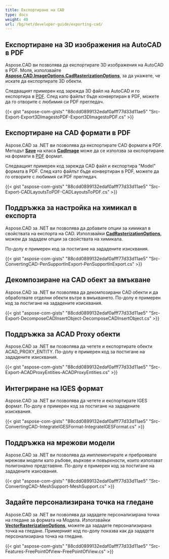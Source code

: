 ```yaml
---
title: Експортиране на CAD
type: docs
weight: 40
url: /bg/net/developer-guide/exporting-cad/
---
```


## **Експортиране на 3D изображения на AutoCAD в PDF**

Aspose.CAD ви позволява да експортирате 3D изображения на AutoCAD в PDF. Моля, използвайте [**Aspose.CAD.ImageOptions.CadRasterizationOptions**](https://reference.aspose.com/cad/net/aspose.cad.imageoptions/cadrasterizationoptions), за да укажете, че искате да експортирате 3D обекти.

Следващият примерен код зарежда 3D файл на AutoCAD и го експортира в [PDF](https://docs.fileformat.com/pdf/). След като файлът бъде конвертиран в PDF, можете да го отворите с любимия си PDF прегледач.

{{< gist "aspose-com-gists" "88cdd0899132edaf0afff77d33d11ae5" "Src-Export-Export3DImagestoPDF-Export3DImagestoPDF.cs" >}}

## **Експортиране на CAD формати в PDF**

Aspose.CAD за .NET ви позволява да експортирате CAD формати в PDF. Методът [**Save**](https://reference.aspose.com/cad/net/aspose.cad/image/methods/save/index) на класа [**CadImage**](https://reference.aspose.com/cad/net/aspose.cad.fileformats.cad/cadimage) може да се използва за експортиране на формати в [PDF](https://docs.fileformat.com/pdf/) формат.

Следващият примерен код зарежда CAD файл и експортира "Model" формата в PDF. След като файлът бъде конвертиран в PDF, можете да го отворите с любимия си PDF прегледач.

{{< gist "aspose-com-gists" "88cdd0899132edaf0afff77d33d11ae5" "Src-Export-CADLayoutsToPDF-CADLayoutsToPDF.cs" >}}

## **Поддръжка за настройка на химикал в експорта**

Aspose.CAD за .NET ви позволява да добавите опции за химикал в свойствата на експорта на CAD. Използвайки [**CadRasterizationOptions**](https://reference.aspose.com/cad/net/aspose.cad.imageoptions/cadrasterizationoptions), можем да зададем опции за свойствата на химикала.

По-долу е примерен код за постигане на зададените изисквания.

{{< gist "aspose-com-gists" "88cdd0899132edaf0afff77d33d11ae5" "Src-ConvertingCAD-PenSupportInExport-PenSupportInExport.cs" >}}

## **Декомпозиране на CAD обект за вмъкване**

Aspose.CAD за .NET ви позволява да декомпозирани CAD обекти и да обработвате отделни обекти вътре в вмъкването. По-долу е примерен код за постигане на зададените изисквания.

{{< gist "aspose-com-gists" "88cdd0899132edaf0afff77d33d11ae5" "Src-Export-DecomposeCADInsertObject-DecomposeCADInsertObject.cs" >}}

## **Поддръжка за ACAD Proxy обекти**

Aspose.CAD за .NET ви позволява да четете и експортирате обекти ACAD_PROXY_ENTITY. По-долу е примерен код за постигане на зададените изисквания.

{{< gist "aspose-com-gists" "88cdd0899132edaf0afff77d33d11ae5" "Src-Export-ACADProxyEntities-ACADProxyEntities.cs" >}}

## **Интегриране на IGES формат**

Aspose.CAD за .NET ви позволява да четете и експортирате IGES формат. По-долу е примерен код за постигане на зададените изисквания.

{{< gist "aspose-com-gists" "88cdd0899132edaf0afff77d33d11ae5" "Src-ConvertingCAD-IntegrateIGESFormat-IntegrateIGESFormat.cs" >}}

## **Поддръжка на мрежови модели**

Aspose.CAD за .NET ви позволява да имплементирате и преброявате мрежови модели като ръбове, върхове и повърхности, които използват полигонално представяне. По-долу е примерен код за постигане на зададените изисквания.

{{< gist "aspose-com-gists" "88cdd0899132edaf0afff77d33d11ae5" "Src-ConvertingCAD-MeshSupport-MeshSupport.cs" >}}

## **Задайте персонализирана точка на гледане**

Aspose.CAD за .NET ви позволява да зададете персонализирана точка на гледане за формата на Модела. Използвайки [**VectorRasterizationOptions**](https://reference.aspose.com/cad/net/aspose.cad.imageoptions/vectorrasterizationoptions), можете да зададете персонализирана точка на гледане. Примерният код по-долу показва как да зададете персонализирана точка на гледане.

{{< gist "aspose-com-gists" "88cdd0899132edaf0afff77d33d11ae5" "Src-Features-FreePointOfView-FreePointOfView.cs" >}}
